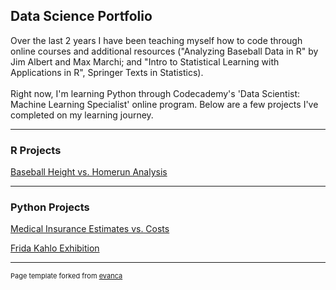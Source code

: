 ## Data Science Portfolio
Over the last 2 years I have been teaching myself how to code through online courses and additional resources ("Analyzing Baseball Data in R" by Jim Albert and Max Marchi; and "Intro to Statistical Learning with Applications in R", Springer Texts in Statistics). 
<br><br> Right now, I'm learning Python through Codecademy's 'Data Scientist: Machine Learning Specialist' online program. Below are a few projects I've completed on my learning journey.
 
---

### R Projects

[Baseball Height vs. Homerun Analysis](/Analyzing%20Baseball%20Data_%20Height%20and%20Hitting%20Power.pdf)


---
### Python Projects

[Medical Insurance Estimates vs. Costs](/Medical_Insurance_Estimates_vs_Costs%20(4).ipynb)

[Frida Kahlo Exhibition](/frida_project.ipynb)



---
<p style="font-size:11px">Page template forked from <a href="https://github.com/evanca/quick-portfolio">evanca</a></p>
<!-- Remove above link if you don't want to attibute -->
